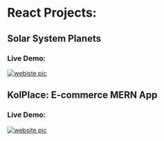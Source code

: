 # React Projects:

## Solar System Planets

### Live Demo: 

[<img alt="webiste pic" src="https://i.ibb.co/3N3DK9y/Screenshot-2024-01-16-at-00-15-56-Solar-System-Planets.png" />](https://planets-sl.netlify.app/)

## KolPlace: E-commerce MERN App

### Live Demo: 

[<img alt="website pic" src="https://i.ibb.co/x2tSzXB/Screenshot-2023-12-11-at-01-41-18-Kol-Place-Your-Shopping-Place.png" />](https://kolplace.netlify.app/)
